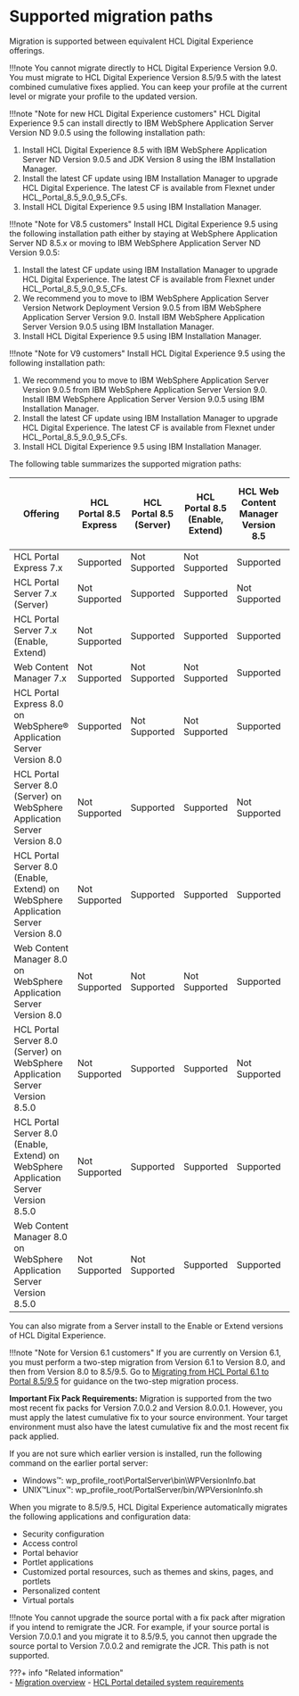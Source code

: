 # Supported migration paths

Migration is supported between equivalent HCL Digital Experience offerings.

!!!note
    You cannot migrate directly to HCL Digital Experience Version 9.0. You must migrate to HCL Digital Experience Version 8.5/9.5 with the latest combined cumulative fixes applied.  You can keep your profile at the current level or migrate your profile to the updated version.

!!!note "Note for new HCL Digital Experience customers"
    HCL Digital Experience 9.5 can install directly to IBM WebSphere Application Server Version ND 9.0.5 using the following installation path:

1.  Install HCL Digital Experience 8.5 with IBM WebSphere Application Server ND Version 9.0.5 and JDK Version 8 using the IBM Installation Manager.
2.  Install the latest CF update using IBM Installation Manager to upgrade HCL Digital Experience. The latest CF is available from Flexnet under HCL_Portal_8.5_9.0_9.5_CFs.
3.  Install HCL Digital Experience 9.5 using IBM Installation Manager.

!!!note "Note for V8.5 customers"
    Install HCL Digital Experience 9.5 using the following installation path either by staying at WebSphere Application Server ND 8.5.x or moving to IBM WebSphere Application Server ND Version 9.0.5:

1.  Install the latest CF update using IBM Installation Manager to upgrade HCL Digital Experience.  The latest CF is available from Flexnet under HCL_Portal_8.5_9.0_9.5_CFs.
2.  We recommend you to move to IBM WebSphere Application Server Version Network Deployment Version 9.0.5 from IBM WebSphere Application Server Version 9.0. Install IBM WebSphere Application Server Version 9.0.5 using IBM Installation Manager.
3.  Install HCL Digital Experience 9.5 using IBM Installation Manager.

!!!note "Note for V9 customers"
    Install HCL Digital Experience 9.5 using the following installation path:

1.  We recommend you to move to IBM WebSphere Application Server Version 9.0.5 from IBM WebSphere Application Server Version 9.0. Install IBM WebSphere Application Server Version 9.0.5 using IBM Installation Manager.
2.  Install the latest CF update using IBM Installation Manager to upgrade HCL Digital Experience.  The latest CF is available from Flexnet under HCL_Portal_8.5_9.0_9.5_CFs.
3.  Install HCL Digital Experience 9.5 using IBM Installation Manager.

The following table summarizes the supported migration paths:

|Offering|HCL Portal 8.5 Express|HCL Portal 8.5 (Server)|HCL Portal 8.5 (Enable, Extend)|HCL Web Content Manager Version 8.5|HCL Digital Experience 9.0 (Enable, Extend, Server)|HCL Digital Experience 9.5 (Server)|HCL Digital Experience 9.5 (Enable, Extend)
|--------|----------------------|-------------------------|---------------------------------|-----------------------------------|----------------------------------------------------------------------------------|------|------|
|HCL Portal Express 7.x|Supported|Not Supported|Not Supported|Supported|Not Supported|Not Supported|Not Supported
|HCL Portal Server 7.x (Server)|Not Supported|Supported|Supported|Not Supported|Not Supported|Supported|Supported
|HCL Portal Server 7.x (Enable, Extend)|Not Supported|Supported|Supported|Supported|Not Supported|Supported|Supported
|Web Content Manager 7.x|Not Supported|Not Supported|Not Supported|Supported|Not Supported|Not Supported|Not Supported
|HCL Portal Express 8.0 on WebSphere® Application Server Version 8.0|Supported|Not Supported|Not Supported|Supported|Not Supported|Not Supported|Not Supported
|HCL Portal Server 8.0 (Server) on WebSphere Application Server Version 8.0|Not Supported|Supported|Supported|Not Supported|Not Supported|Supported|Supported
|HCL Portal Server 8.0 (Enable, Extend) on WebSphere Application Server Version 8.0|Not Supported|Supported|Supported|Supported|Not Supported|Supported|Supported
|Web Content Manager 8.0 on WebSphere Application Server Version 8.0|Not Supported|Not Supported|Not Supported|Supported|Not Supported|Not Supported|Not Supported
|HCL Portal Server 8.0 (Server) on WebSphere Application Server Version 8.5.0|Not Supported|Supported|Supported|Not Supported|Not Supported|Supported|Supported
|HCL Portal Server 8.0 (Enable, Extend) on WebSphere Application Server Version 8.5.0|Not Supported|Supported|Supported|Supported|Not Supported|Supported|Supported
|Web Content Manager 8.0 on WebSphere Application Server Version 8.5.0|Not Supported|Not Supported|Supported|Supported|Not Supported|Not Supported|Supported

You can also migrate from a Server install to the Enable or Extend versions of HCL Digital Experience.

!!!note "Note for Version 6.1 customers" 
    If you are currently on Version 6.1, you must perform a two-step migration from Version 6.1 to Version 8.0, and then from Version 8.0 to 8.5/9.5. Go to [Migrating from HCL Portal 6.1 to Portal 8.5/9.5](https://support.hcltechsw.com/csm) for guidance on the two-step migration process.

**Important Fix Pack Requirements:** Migration is supported from the two most recent fix packs for Version 7.0.0.2 and Version 8.0.0.1. However, you must apply the latest cumulative fix to your source environment. Your target environment must also have the latest cumulative fix and the most recent fix pack applied.

If you are not sure which earlier version is installed, run the following command on the earlier portal server:

-   Windows™: wp_profile_root\PortalServer\bin\WPVersionInfo.bat
-   UNIX™Linux™: wp_profile_root/PortalServer/bin/WPVersionInfo.sh

When you migrate to 8.5/9.5, HCL Digital Experience automatically migrates the following applications and configuration data:

-   Security configuration
-   Access control
-   Portal behavior
-   Portlet applications
-   Customized portal resources, such as themes and skins, pages, and portlets
-   Personalized content
-   Virtual portals

!!!note
    You cannot upgrade the source portal with a fix pack after migration if you intend to remigrate the JCR. For example, if your source portal is Version 7.0.0.1 and you migrate it to 8.5/9.5, you cannot then upgrade the source portal to Version 7.0.0.2 and remigrate the JCR. This path is not supported.


???+ info "Related information"  
    -   [Migration overview](../../../../deployment/manage/migrate/mig_over.md)
    -   [HCL Portal detailed system requirements](https://support.hcltechsw.com/csm?id=kb_article&sysparm_article=KB0013514&sys_kb_id=ba230c701b983c50f37655352a4bcb29)

